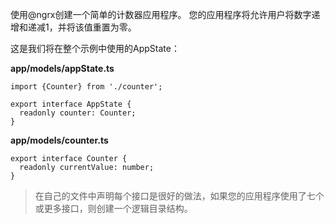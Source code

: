 
使用@ngrx创建一个简单的计数器应用程序。 您的应用程序将允许用户将数字递增和递减1，并将该值重置为零。 

这是我们将在整个示例中使用的AppState：

**app/models/appState.ts**

```
import {Counter} from './counter';

export interface AppState {
  readonly counter: Counter;
}
```
**app/models/counter.ts**

```
export interface Counter {
  readonly currentValue: number;
}
```

> 在自己的文件中声明每个接口是很好的做法，如果您的应用程序使用了七个或更多接口，则创建一个逻辑目录结构。

